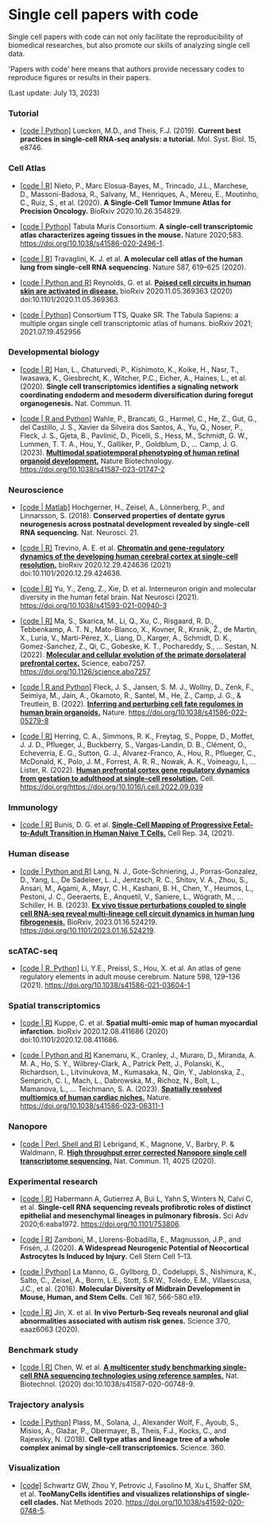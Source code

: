 # Single cell papers with code

Single cell papers with code can not only facilitate the reproducibility of biomedical researches, but also promote our skills of analyzing single cell data. 


'Papers with code' here means that authors provide necessary codes to reproduce figures or results in their papers.

(Last update: July 13, 2023)

### Tutorial

- [[code | Python]](https://github.com/theislab/single-cell-tutorial) Luecken, M.D., and Theis, F.J. (2019). **Current best practices in single‐cell RNA‐seq analysis: a tutorial.** Mol. Syst. Biol. 15, e8746.

### Cell Atlas

- [[code | R]](https://github.com/Single-Cell-Genomics-Group-CNAG-CRG/Tumor-Immune-Cell-Atlas) Nieto, P., Marc Elosua-Bayes, M., Trincado, J.L., Marchese, D., Massoni-Badosa, R., Salvany, M., Henriques, A., Mereu, E., Moutinho, C., Ruiz, S., et al. (2020). **A Single-Cell Tumor Immune Atlas for Precision Oncology.** BioRxiv 2020.10.26.354829.

- [[code | Python]](https://github.com/czbiohub/tabula-muris-senis) Tabula Muris Consortium. **A single-cell transcriptomic atlas characterizes ageing tissues in the mouse.** Nature 2020;583. https://doi.org/10.1038/s41586-020-2496-1.

- [[code | R]](https://github.com/krasnowlab/HLCA) Travaglini, K. J. et al. **A molecular cell atlas of the human lung from single-cell RNA sequencing.** Nature 587, 619–625 (2020).

- [[code | Python and R]](https://github.com/haniffalab/HCA_skin) Reynolds, G. et al. [**Poised cell circuits in human skin are activated in disease.**](https://www.biorxiv.org/content/10.1101/2020.11.05.369363v1) bioRxiv 2020.11.05.369363 (2020) doi:10.1101/2020.11.05.369363.

- [[code | Python]](https://github.com/czbiohub/tabula-sapiens) Consortium TTS, Quake SR. The Tabula Sapiens: a multiple organ single cell transcriptomic atlas of humans. bioRxiv 2021; 2021.07.19.452956


### Developmental biology

- [[code | R]](https://github.com/ZornLab/Single-cell-transcriptomics-reveals-a-signaling-roadmap-coordinating-endoderm-and-mesoderm-lineage) Han, L., Chaturvedi, P., Kishimoto, K., Koike, H., Nasr, T., Iwasawa, K., Giesbrecht, K., Witcher, P.C., Eicher, A., Haines, L., et al. (2020). **Single cell transcriptomics identifies a signaling network coordinating endoderm and mesoderm diversification during foregut organogenesis.** Nat. Commun. 11.

- [[code | R and Python]](https://github.com/ZornLab/Single-cell-transcriptomics-reveals-a-signaling-roadmap-coordinating-endoderm-and-mesoderm-lineage) Wahle, P., Brancati, G., Harmel, C., He, Z., Gut, G., del Castillo, J. S., Xavier da Silveira dos Santos, A., Yu, Q., Noser, P., Fleck, J. S., Gjeta, B., Pavlinić, D., Picelli, S., Hess, M., Schmidt, G. W., Lummen, T. T. A., Hou, Y., Galliker, P., Goldblum, D., … Camp, J. G. (2023). [**Multimodal spatiotemporal phenotyping of human retinal organoid development.**](https://www.nature.com/articles/s41587-023-01747-2) Nature Biotechnology. https://doi.org/10.1038/s41587-023-01747-2


### Neuroscience

- [[code | Matlab]](https://github.com/linnarsson-lab/DG_paper_public) Hochgerner, H., Zeisel, A., Lönnerberg, P., and Linnarsson, S. (2018). **Conserved properties of dentate gyrus neurogenesis across postnatal development revealed by single-cell RNA sequencing.** Nat. Neurosci. 21.

- [[code | R]](https://github.com/alexandrotrevino/brainchromatin) Trevino, A. E. et al. [**Chromatin and gene-regulatory dynamics of the developing human cerebral cortex at single-cell resolution.**](https://www.biorxiv.org/content/10.1101/2020.12.29.424636v2) bioRxiv 2020.12.29.424636 (2021) doi:10.1101/2020.12.29.424636.

- [[code | R]](https://github.com/yuanbell/Single-cell-sequencing-of-subpallium) Yu, Y., Zeng, Z., Xie, D. et al. Interneuron origin and molecular diversity in the human fetal brain. Nat Neurosci (2021). https://doi.org/10.1038/s41593-021-00940-3

- [[code | R]](https://github.com/sestanlab/Cross-species-PFC-snRNA-seq) Ma, S., Skarica, M., Li, Q., Xu, C., Risgaard, R. D., Tebbenkamp, A. T. N., Mato-Blanco, X., Kovner, R., Krsnik, Ž., de Martin, X., Luria, V., Martí-Pérez, X., Liang, D., Karger, A., Schmidt, D. K., Gomez-Sanchez, Z., Qi, C., Gobeske, K. T., Pochareddy, S., … Sestan, N. (2022). [**Molecular and cellular evolution of the primate dorsolateral prefrontal cortex.**](https://www.science.org/doi/10.1126/science.abo7257) Science, eabo7257. https://doi.org/10.1126/science.abo7257

- [[code | R and Python]](https://github.com/quadbiolab/organoid_regulomes) Fleck, J. S., Jansen, S. M. J., Wollny, D., Zenk, F., Seimiya, M., Jain, A., Okamoto, R., Santel, M., He, Z., Camp, J. G., & Treutlein, B. (2022). [**Inferring and perturbing cell fate regulomes in human brain organoids.**](https://www.nature.com/articles/s41586-022-05279-8) Nature. https://doi.org/10.1038/s41586-022-05279-8

- [[code | R]](https://github.com/ListerLab/pfc_development/tree/vPublication) Herring, C. A., Simmons, R. K., Freytag, S., Poppe, D., Moffet, J. J. D., Pflueger, J., Buckberry, S., Vargas-Landin, D. B., Clément, O., Echeverría, E. G., Sutton, G. J., Alvarez-Franco, A., Hou, R., Pflueger, C., McDonald, K., Polo, J. M., Forrest, A. R. R., Nowak, A. K., Voineagu, I., … Lister, R. (2022). [**Human prefrontal cortex gene regulatory dynamics from gestation to adulthood at single-cell resolution.**](https://www.sciencedirect.com/science/article/pii/S0092867422012582) Cell. https://doi.org/https://doi.org/10.1016/j.cell.2022.09.039

### Immunology

- [[code | R]](https://github.com/dtm2451/ProgressiveHematopoiesis) Bunis, D. G. et al. [**Single-Cell Mapping of Progressive Fetal-to-Adult Transition in Human Naive T Cells.**](https://www.cell.com/cell-reports/fulltext/S2211-1247(20)31562-X) Cell Rep. 34, (2021).

### Human disease

- [[code | Python and R]](https://github.com/niklaslang/PCLS_perturbations) Lang, N. J., Gote-Schniering, J., Porras-Gonzalez, D., Yang, L., De Sadeleer, L. J., Jentzsch, R. C., Shitov, V. A., Zhou, S., Ansari, M., Agami, A., Mayr, C. H., Kashani, B. H., Chen, Y., Heumos, L., Pestoni, J. C., Geeraerts, E., Anquetil, V., Saniere, L., Wögrath, M., … Schiller, H. B. (2023). [**Ex vivo tissue perturbations coupled to single cell RNA-seq reveal multi-lineage cell circuit dynamics in human lung fibrogenesis.**](https://www.biorxiv.org/content/10.1101/2023.01.16.524219v1) BioRxiv, 2023.01.16.524219. https://doi.org/10.1101/2023.01.16.524219.

### scATAC-seq

- [[code | R, Python]](https://github.com/yal054/snATACutils) Li, Y.E., Preissl, S., Hou, X. et al. An atlas of gene regulatory elements in adult mouse cerebrum. Nature 598, 129–136 (2021). https://doi.org/10.1038/s41586-021-03604-1

### Spatial transcriptomics

- [[code | R]](https://github.com/saezlab/visium_heart/tree/master/snRNA_seq) Kuppe, C. et al. **Spatial multi-omic map of human myocardial infarction.** bioRxiv 2020.12.08.411686 (2020) doi:10.1101/2020.12.08.411686.

- [[code | Python and R]](https://github.com/Teichlab/HCA_Heart_ver2) Kanemaru, K., Cranley, J., Muraro, D., Miranda, A. M. A., Ho, S. Y., Wilbrey-Clark, A., Patrick Pett, J., Polanski, K., Richardson, L., Litvinukova, M., Kumasaka, N., Qin, Y., Jablonska, Z., Semprich, C. I., Mach, L., Dabrowska, M., Richoz, N., Bolt, L., Mamanova, L., … Teichmann, S. A. (2023). [**Spatially resolved multiomics of human cardiac niches.**](https://www.nature.com/articles/s41586-023-06311-1) Nature. https://doi.org/10.1038/s41586-023-06311-1

### Nanopore

- [[code | Perl, Shell and R]](https://github.com/ucagenomix/sicelore) Lebrigand, K., Magnone, V., Barbry, P. & Waldmann, R. [**High throughput error corrected Nanopore single cell transcriptome sequencing.**](https://www.nature.com/articles/s41467-020-17800-6) Nat. Commun. 11, 4025 (2020).

### Experimental research

- [[code | R]](https://github.com/tgen/banovichlab) Habermann A, Gutierrez A, Bui L, Yahn S, Winters N, Calvi C, et al. **Single-cell RNA sequencing reveals profibrotic roles of distinct epithelial and mesenchymal lineages in pulmonary fibrosis.** Sci Adv 2020;6:eaba1972. https://doi.org/10.1101/753806.

- [[code | R]](https://github.com/marzamKI/neurogenic_astros) Zamboni, M., Llorens-Bobadilla, E., Magnusson, J.P., and Frisén, J. (2020). **A Widespread Neurogenic Potential of Neocortical Astrocytes Is Induced by Injury.** Cell Stem Cell 1–13.

- [[code | Python]](https://github.com/linnarsson-lab/ipynb-lamanno2016) La Manno, G., Gyllborg, D., Codeluppi, S., Nishimura, K., Salto, C., Zeisel, A., Borm, L.E., Stott, S.R.W., Toledo, E.M., Villaescusa, J.C., et al. (2016). **Molecular Diversity of Midbrain Development in Mouse, Human, and Stem Cells.** Cell 167, 566-580.e19.

- [[code | R]](https://github.com/klarman-cell-observatory/ivPerturbSeq) Jin, X. et al. **In vivo Perturb-Seq reveals neuronal and glial abnormalities associated with autism risk genes.** Science 370, eaaz6063 (2020).

### Benchmark study

- [[code | R]](https://github.com/oxwang/fda_scRNA-seq) Chen, W. et al. [**A multicenter study benchmarking single-cell RNA sequencing technologies using reference samples.**](https://www.nature.com/articles/s41587-020-00748-9) Nat. Biotechnol. (2020) doi:10.1038/s41587-020-00748-9.

### Trajectory analysis

- [[code | Python]](https://github.com/rajewsky-lab/planarian_lineages) Plass, M., Solana, J., Alexander Wolf, F., Ayoub, S., Misios, A., Glažar, P., Obermayer, B., Theis, F.J., Kocks, C., and Rajewsky, N. (2018). **Cell type atlas and lineage tree of a whole complex animal by single-cell transcriptomics.** Science. 360.

### Visualization

- [[code]](https://github.com/faryabib/NatMethods_TooManyCells_analysis) Schwartz GW, Zhou Y, Petrovic J, Fasolino M, Xu L, Shaffer SM, et al. **TooManyCells identifies and visualizes relationships of single-cell clades.** Nat Methods 2020. https://doi.org/10.1038/s41592-020-0748-5.


